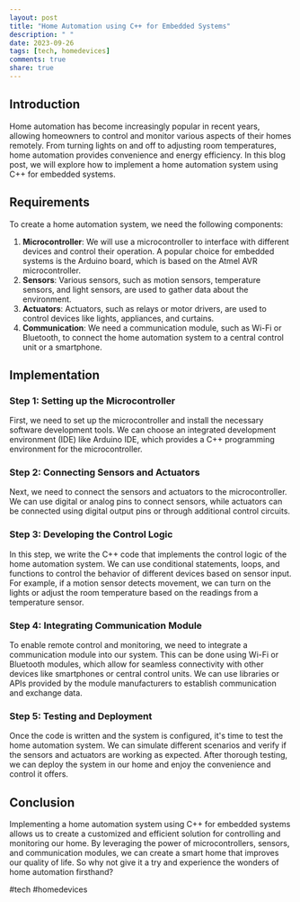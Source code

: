 ```yaml
---
layout: post
title: "Home Automation using C++ for Embedded Systems"
description: " "
date: 2023-09-26
tags: [tech, homedevices]
comments: true
share: true
---
```


## Introduction
Home automation has become increasingly popular in recent years, allowing homeowners to control and monitor various aspects of their homes remotely. From turning lights on and off to adjusting room temperatures, home automation provides convenience and energy efficiency. In this blog post, we will explore how to implement a home automation system using C++ for embedded systems.

## Requirements
To create a home automation system, we need the following components:

1. **Microcontroller**: We will use a microcontroller to interface with different devices and control their operation. A popular choice for embedded systems is the Arduino board, which is based on the Atmel AVR microcontroller.
2. **Sensors**: Various sensors, such as motion sensors, temperature sensors, and light sensors, are used to gather data about the environment.
3. **Actuators**: Actuators, such as relays or motor drivers, are used to control devices like lights, appliances, and curtains.
4. **Communication**: We need a communication module, such as Wi-Fi or Bluetooth, to connect the home automation system to a central control unit or a smartphone.

## Implementation

### Step 1: Setting up the Microcontroller

First, we need to set up the microcontroller and install the necessary software development tools. We can choose an integrated development environment (IDE) like Arduino IDE, which provides a C++ programming environment for the microcontroller.

### Step 2: Connecting Sensors and Actuators

Next, we need to connect the sensors and actuators to the microcontroller. We can use digital or analog pins to connect sensors, while actuators can be connected using digital output pins or through additional control circuits.

### Step 3: Developing the Control Logic

In this step, we write the C++ code that implements the control logic of the home automation system. We can use conditional statements, loops, and functions to control the behavior of different devices based on sensor input. For example, if a motion sensor detects movement, we can turn on the lights or adjust the room temperature based on the readings from a temperature sensor.

### Step 4: Integrating Communication Module

To enable remote control and monitoring, we need to integrate a communication module into our system. This can be done using Wi-Fi or Bluetooth modules, which allow for seamless connectivity with other devices like smartphones or central control units. We can use libraries or APIs provided by the module manufacturers to establish communication and exchange data.

### Step 5: Testing and Deployment

Once the code is written and the system is configured, it's time to test the home automation system. We can simulate different scenarios and verify if the sensors and actuators are working as expected. After thorough testing, we can deploy the system in our home and enjoy the convenience and control it offers.

## Conclusion
Implementing a home automation system using C++ for embedded systems allows us to create a customized and efficient solution for controlling and monitoring our home. By leveraging the power of microcontrollers, sensors, and communication modules, we can create a smart home that improves our quality of life. So why not give it a try and experience the wonders of home automation firsthand?

#tech #homedevices